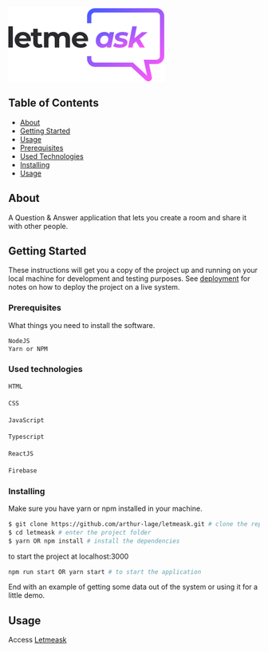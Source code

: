 <img src="./src/assets/images/logo.svg" align="center"/>

## Table of Contents

- [About](#about)
- [Getting Started](#getting_started)
- [Usage](#usage)
- [Prerequisites](#prerequisites)
- [Used Technologies]("#used_technologies")
- [Installing]("#installing")
- [Usage]("#usage")

## About <a name = "about"></a>

A Question & Answer application that lets you create a room and share it with other people.


## Getting Started <a name = "getting_started"></a>

These instructions will get you a copy of the project up and running on your local machine for development and testing purposes. See [deployment](#deployment) for notes on how to deploy the project on a live system.

### Prerequisites <a name = "prerequisites"></a>

What things you need to install the software.

```
NodeJS
Yarn or NPM
```

### Used technologies <a name = "used_technologies"></a>

``` bash
HTML

CSS

JavaScript

Typescript

ReactJS

Firebase
```

### Installing <a name = "installing"></a>

Make sure you have yarn or npm installed in your machine.

``` bash
$ git clone https://github.com/arthur-lage/letmeask.git # clone the repo to your machine
$ cd letmeask # enter the project folder
$ yarn OR npm install # install the dependencies
```

to start the project at localhost:3000

``` bash
npm run start OR yarn start # to start the application
```

End with an example of getting some data out of the system or using it for a little demo.

## Usage <a name = "usage"></a>

Access [Letmeask](https://letmeask-a6afc.web.app/)
